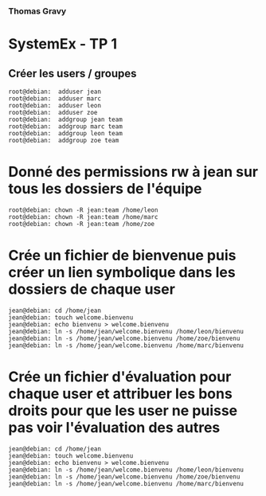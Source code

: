 ### Thomas Gravy

# SystemEx - TP 1

## Créer les users / groupes
    root@debian:  adduser jean
    root@debian:  adduser marc
    root@debian:  adduser leon
    root@debian:  adduser zoe
    root@debian:  addgroup jean team
    root@debian:  addgroup marc team
    root@debian:  addgroup leon team
    root@debian:  addgroup zoe team
        
# Donné des permissions rw à jean sur tous les dossiers de l'équipe 
    root@debian: chown -R jean:team /home/leon
    root@debian: chown -R jean:team /home/marc
    root@debian: chown -R jean:team /home/zoe

# Crée un fichier de bienvenue puis créer un lien symbolique dans les dossiers de chaque user
    jean@debian: cd /home/jean
    jean@debian: touch welcome.bienvenu
    jean@debian: echo bienvenu > welcome.bienvenu
    jean@debian: ln -s /home/jean/welcome.bienvenu /home/leon/bienvenu
    jean@debian: ln -s /home/jean/welcome.bienvenu /home/zoe/bienvenu  
    jean@debian: ln -s /home/jean/welcome.bienvenu /home/marc/bienvenu        

# Crée un fichier d'évaluation pour chaque user et attribuer les bons droits pour que les user ne puisse pas voir l'évaluation des autres
    jean@debian: cd /home/jean
    jean@debian: touch welcome.bienvenu
    jean@debian: echo bienvenu > welcome.bienvenu
    jean@debian: ln -s /home/jean/welcome.bienvenu /home/leon/bienvenu
    jean@debian: ln -s /home/jean/welcome.bienvenu /home/zoe/bienvenu  
    jean@debian: ln -s /home/jean/welcome.bienvenu /home/marc/bienvenu 
